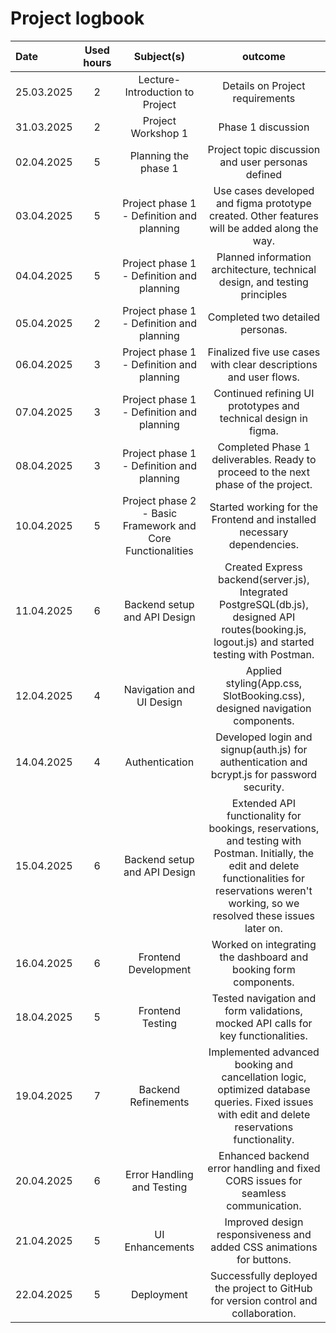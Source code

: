 # Project logbook

| Date  | Used hours | Subject(s) |  outcome |
| :---  |     :---:      |     :---:      |     :---:      |
| 25.03.2025 | 2 | Lecture- Introduction to Project  | Details on Project requirements |
| 31.03.2025 | 2 | Project Workshop 1  | Phase 1 discussion  |
| 02.04.2025 | 5 | Planning the phase 1  | Project topic discussion and user personas defined |
| 03.04.2025 | 5 | Project phase 1 - Definition and planning  | Use cases developed and figma prototype created. Other features will be added along the way.  |
| 04.04.2025 | 5 | Project phase 1 - Definition and planning  | Planned information architecture, technical design, and testing principles  |
| 05.04.2025 | 2 | Project phase 1 - Definition and planning  | Completed two detailed personas.  |
| 06.04.2025 | 3 | Project phase 1 - Definition and planning  | Finalized five use cases with clear descriptions and user flows.  |
| 07.04.2025 | 3 | Project phase 1 - Definition and planning  | Continued refining UI prototypes and technical design in figma.  |
| 08.04.2025 | 3 | Project phase 1 - Definition and planning  | Completed Phase 1 deliverables. Ready to proceed to the next phase of the project.  |
| 10.04.2025 | 5 | Project phase 2 - Basic Framework and Core Functionalities  | Started working for the Frontend and installed necessary dependencies.  |
| 11.04.2025 | 6 | Backend setup and API Design  | Created Express backend(server.js), Integrated PostgreSQL(db.js), designed API routes(booking.js, logout.js) and started testing with Postman.   |
| 12.04.2025 | 4 | Navigation and UI Design  | Applied styling(App.css, SlotBooking.css), designed navigation components.   |
| 14.04.2025 | 4 | Authentication  | Developed login and signup(auth.js) for authentication and bcrypt.js for password security.  |
| 15.04.2025 | 6 | Backend setup and API Design  | Extended API functionality for bookings, reservations, and testing with Postman. Initially, the edit and delete functionalities for reservations weren't working, so we resolved these issues later on.  |
| 16.04.2025 | 6 | Frontend Development  | Worked on integrating the dashboard and booking form components.  |
| 18.04.2025 | 5 | Frontend Testing  | Tested navigation and form validations, mocked API calls for key functionalities.  |
| 19.04.2025 | 7 | Backend Refinements  | Implemented advanced booking and cancellation logic, optimized database queries. Fixed issues with edit and delete reservations functionality.  |
| 20.04.2025 | 6 | Error Handling and Testing  | Enhanced backend error handling and fixed CORS issues for seamless communication.  |
| 21.04.2025 | 5 | UI Enhancements  | Improved design responsiveness and added CSS animations for buttons.  |
| 22.04.2025 | 5 | Deployment | Successfully deployed the project to GitHub for version control and collaboration.  |
